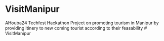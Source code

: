 # VisitManipur
AHouba24 Techfest Hackathon Project on promoting tourism in Manipur by providing itinery to new coming tourist according to their feasability
#   V i s i t M a n i p u r  
 